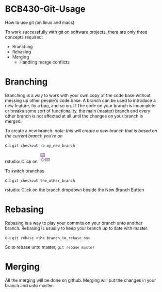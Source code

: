 # BCB430-Git-Usage
How to use git (on linux and macs)

To work successfully with git on software projects, there are only three concepts required:
* Branching
* Rebasing
* Merging
    * Handling merge conflicts

# Branching
Branching is a way to work with your own copy of the code base without messing up other people's code base.
A branch can be used to introduce a new feature, fix a bug, and so on. If The code on your branch is incomplete
or breaks some sort of functionality, the main (master) branch and every other branch is not affected at all
until the changes on your branch is merged.

To create a new branch.
_note: this will create a new branch that is based on the current branch you're on_

cli:
`git checkout -b my_new_branch`

rstudio:
Click on ![New Branch Button](assets/new_branch.png)

To switch branches

cli:
`git checkout the_other_branch`

rstudio:
Click on the branch dropdown beside the New Branch Button

# Rebasing
Rebasing is a way to play your commits on your branch unto another branch. Rebasing is usually to keep your branch
up to date with master.

cli:
`git rebase <the_branch_to_rebase_on>`

So to rebase unto master, `git rebase master`

# Merging
All the merging will be done on github. Merging will put the changes in your branch and unto master.
